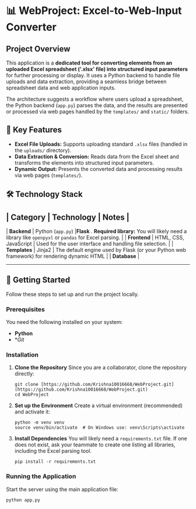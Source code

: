 # 📊 WebProject: Excel-to-Web-Input Converter

## Project Overview

This application is a **dedicated tool for converting elements from an uploaded Excel spreadsheet ('.xlsx' file) into structured input parameters** for further processing or display.
It uses a Python backend to handle file uploads and data extraction, providing a seamless bridge between spreadsheet data and web application inputs.

The architecture suggests a workflow where users upload a spreadsheet, the Python backend (`app.py`) parses the data,
and the results are presented or processed via web pages handled by the `templates/` and `static/` folders.

## 🌟 Key Features

* **Excel File Uploads:** Supports uploading standard `.xlsx` files (handled in the `uploads/` directory).
* **Data Extraction & Conversion:** Reads data from the Excel sheet and transforms the elements into structured input parameters.
* **Dynamic Output:** Presents the converted data and processing results via web pages (`templates/`).

## 🛠️ Technology Stack

| Category | Technology | Notes |
---------------------------------
| **Backend** | Python (`app.py`) |**Flask** . **Required library:** You will likely need a library like `openpyxl` or `pandas` for Excel parsing. |
| **Frontend** | HTML, CSS, JavaScript | Used for the user interface and handling file selection. |
| **Templates** | Jinja2 | The default engine used by Flask (or your Python web framework) for rendering dynamic HTML |
| **Database** | 

---

## 🚀 Getting Started

Follow these steps to set up and run the project locally.

### Prerequisites

You need the following installed on your system:

* **Python** 
* **Git*

### Installation

1.  **Clone the Repository**
    Since you are a collaborator, clone the repository directly:
    ```
    git clone [https://github.com/Krishna10016668/WebProject.git](https://github.com/Krishna10016668/WebProject.git)
    cd WebProject
    ```

2.  **Set up the Environment**
    Create a virtual environment (recommended) and activate it:
    ```
    python -m venv venv
    source venv/bin/activate  # On Windows use: venv\Scripts\activate
    ```

3.  **Install Dependencies**
    You will likely need a `requirements.txt` file. If one does not exist, ask your teammate to create one listing all libraries, including the Excel parsing tool.
    ```
    pip install -r requirements.txt
    ```

### Running the Application

Start the server using the main application file:

```bash
python app.py
